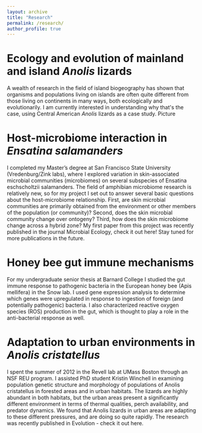 ```yaml
---
layout: archive
title: "Research"
permalink: /research/
author_profile: true
---
```


Ecology and evolution of mainland and island <i>Anolis</i> lizards
======
A wealth of research in the field of island biogeography has shown that organisms and populations living on islands are often quite different from those living on continents in many ways, both ecologically and evolutionarily. I am currently interested in understanding why that's the case, using Central American <i>Anolis</i> lizards as a case study. 
 Picture

Host-microbiome interaction in <i>Ensatina salamanders</i>
======
I  completed my Master’s degree at San Francisco State University (Vredenburg/Zink labs), where I explored variation in skin-associated microbial communities (microbiomes) on several subspecies of Ensatina eschscholtzii salamanders. The field of amphibian microbiome research is relatively new, so for my project I set out to answer several basic questions about the host-microbiome relationship. First, are skin microbial communities are primarily obtained from the environment or other members of the population (or community)? Second, does the skin microbial community change over ontogeny? Third, how does the skin microbiome change across a hybrid zone? My first paper from this project was recently published in the journal Microbial Ecology, check it out here! Stay tuned for more publications in the future.

Honey bee gut immune mechanisms
======
For my undergraduate senior thesis at Barnard College I studied the gut immune response to pathogenic bacteria in the European honey bee (Apis mellifera) in the Snow lab. I used gene expression analysis to determine which genes were upregulated in response to ingestion of foreign (and potentially pathogenic) bacteria. I also characterized reactive oxygen species (ROS) production in the gut, which is thought to play a role in the anti-bacterial response as well.

Adaptation to urban environments in <i>Anolis cristatellus</i>
======
I spent the summer of 2012 in the Revell lab at UMass Boston through an NSF REU program. I assisted PhD student Kristin Winchell in examining population genetic structure and morphology of populations of Anolis cristatellus in forested areas and in urban habitats. The lizards are highly abundant in both habitats, but the urban areas present a significantly different environment in terms of thermal qualities, perch availability, and predator dynamics. We found that Anolis lizards in urban areas are adapting to these different pressures, and are doing so quite rapidly. The research was recently published in Evolution - check it out here.


